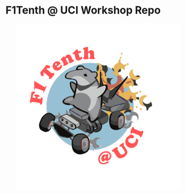 # F1Tenth @ UCI Workshop Repo

<p align="center">
  <img src="./etc/f1t_uci_logo.png" width="450" title="hover text">
</p>

